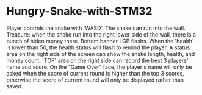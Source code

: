 # Hungry-Snake-with-STM32

Player controls the snake with 'WASD'.
The snake can run into the wall.
Treasure: when the snake run into the right lower side of the wall, there is a bunch of hiden money there. Bottom banner LGB flashs.
When the 'health' is lower than 50, the health status will flash to remind the player.
A status area on the right side of the screen can show the snake length, health, and money count.
'TOP' area on the right side can record the best 3 players' name and score.
On the "Game Over" face, the player's name will only be asked when the score of current round is higher than the top 3 scores, otherwise the score of current round will only be displayed rather than saved.
